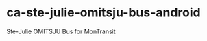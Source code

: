 ca-ste-julie-omitsju-bus-android
===============================

Ste-Julie OMITSJU Bus for MonTransit
